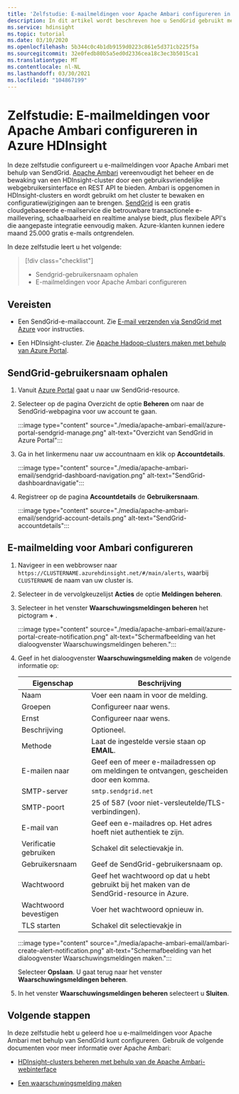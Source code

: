 ```yaml
---
title: 'Zelfstudie: E-mailmeldingen voor Apache Ambari configureren in Azure HDInsight'
description: In dit artikel wordt beschreven hoe u SendGrid gebruikt met Apache Ambari voor e-mailmeldingen.
ms.service: hdinsight
ms.topic: tutorial
ms.date: 03/10/2020
ms.openlocfilehash: 5b344c0c4b1db9159d0223c861e5d371cb225f5a
ms.sourcegitcommit: 32e0fedb80b5a5ed0d2336cea18c3ec3b5015ca1
ms.translationtype: MT
ms.contentlocale: nl-NL
ms.lasthandoff: 03/30/2021
ms.locfileid: "104867199"
---
```

# <a name="tutorial-configure-apache-ambari-email-notifications-in-azure-hdinsight"></a>Zelfstudie: E-mailmeldingen voor Apache Ambari configureren in Azure HDInsight

In deze zelfstudie configureert u e-mailmeldingen voor Apache Ambari met behulp van SendGrid. [Apache Ambari](./hdinsight-hadoop-manage-ambari.md) vereenvoudigt het beheer en de bewaking van een HDInsight-cluster door een gebruiksvriendelijke webgebruikersinterface en REST API te bieden. Ambari is opgenomen in HDInsight-clusters en wordt gebruikt om het cluster te bewaken en configuratiewijzigingen aan te brengen. [SendGrid](https://sendgrid.com/solutions/) is een gratis cloudgebaseerde e-mailservice die betrouwbare transactionele e-maillevering, schaalbaarheid en realtime analyse biedt, plus flexibele API's die aangepaste integratie eenvoudig maken. Azure-klanten kunnen iedere maand 25.000 gratis e-mails ontgrendelen.

In deze zelfstudie leert u het volgende:

> [!div class="checklist"]
> * Sendgrid-gebruikersnaam ophalen
> * E-mailmeldingen voor Apache Ambari configureren

## <a name="prerequisites"></a>Vereisten

* Een SendGrid-e-mailaccount. Zie [E-mail verzenden via SendGrid met Azure](../sendgrid-dotnet-how-to-send-email.md) voor instructies.

* Een HDInsight-cluster. Zie [Apache Hadoop-clusters maken met behulp van Azure Portal](./hdinsight-hadoop-create-linux-clusters-portal.md).

## <a name="obtain-sendgrid-username"></a>SendGrid-gebruikersnaam ophalen

1. Vanuit [Azure Portal](https://portal.azure.com) gaat u naar uw SendGrid-resource.

1. Selecteer op de pagina Overzicht de optie **Beheren** om naar de SendGrid-webpagina voor uw account te gaan.

    :::image type="content" source="./media/apache-ambari-email/azure-portal-sendgrid-manage.png" alt-text="Overzicht van SendGrid in Azure Portal":::

1. Ga in het linkermenu naar uw accountnaam en klik op **Accountdetails**.

    :::image type="content" source="./media/apache-ambari-email/sendgrid-dashboard-navigation.png" alt-text="SendGrid-dashboardnavigatie":::

1. Registreer op de pagina **Accountdetails** de **Gebruikersnaam**.

    :::image type="content" source="./media/apache-ambari-email/sendgrid-account-details.png" alt-text="SendGrid-accountdetails":::

## <a name="configure-ambari-e-mail-notification"></a>E-mailmelding voor Ambari configureren

1. Navigeer in een webbrowser naar `https://CLUSTERNAME.azurehdinsight.net/#/main/alerts`, waarbij `CLUSTERNAME` de naam van uw cluster is.

1. Selecteer in de vervolgkeuzelijst **Acties** de optie **Meldingen beheren**.

1. Selecteer in het venster **Waarschuwingsmeldingen beheren** het pictogram **+** .

    :::image type="content" source="./media/apache-ambari-email/azure-portal-create-notification.png" alt-text="Schermafbeelding van het dialoogvenster Waarschuwingsmeldingen beheren.":::

1. Geef in het dialoogvenster **Waarschuwingsmelding maken** de volgende informatie op:

    |Eigenschap |Beschrijving |
    |---|---|
    |Naam|Voer een naam in voor de melding.|
    |Groepen|Configureer naar wens.|
    |Ernst|Configureer naar wens.|
    |Beschrijving|Optioneel.|
    |Methode|Laat de ingestelde versie staan op **EMAIL**.|
    |E-mailen naar|Geef een of meer e-mailadressen op om meldingen te ontvangen, gescheiden door een komma.|
    |SMTP-server|`smtp.sendgrid.net`|
    |SMTP-poort|25 of 587 (voor niet-versleutelde/TLS-verbindingen).|
    |E-mail van|Geef een e-mailadres op. Het adres hoeft niet authentiek te zijn.|
    |Verificatie gebruiken|Schakel dit selectievakje in.|
    |Gebruikersnaam|Geef de SendGrid-gebruikersnaam op.|
    |Wachtwoord|Geef het wachtwoord op dat u hebt gebruikt bij het maken van de SendGrid-resource in Azure.|
    |Wachtwoord bevestigen|Voer het wachtwoord opnieuw in.|
    |TLS starten|Schakel dit selectievakje in|

    :::image type="content" source="./media/apache-ambari-email/ambari-create-alert-notification.png" alt-text="Schermafbeelding van het dialoogvenster Waarschuwingsmeldingen maken.":::

    Selecteer **Opslaan**. U gaat terug naar het venster **Waarschuwingsmeldingen beheren**.

1. In het venster **Waarschuwingsmeldingen beheren** selecteert u **Sluiten**.

## <a name="next-steps"></a>Volgende stappen

In deze zelfstudie hebt u geleerd hoe u e-mailmeldingen voor Apache Ambari met behulp van SendGrid kunt configureren. Gebruik de volgende documenten voor meer informatie over Apache Ambari:

* [HDInsight-clusters beheren met behulp van de Apache Ambari-webinterface](./hdinsight-hadoop-manage-ambari.md)

* [Een waarschuwingsmelding maken](https://docs.cloudera.com/HDPDocuments/Ambari-latest/managing-and-monitoring-ambari/content/amb_create_an_alert_notification.html)
